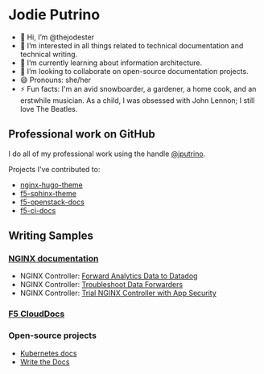 # Jodie Putrino

- 👋 Hi, I’m @thejodester
- 👀 I’m interested in all things related to technical documentation and technical writing.
- 🌱 I’m currently learning about information architecture.
- 💞️ I’m looking to collaborate on open-source documentation projects.
- 😄 Pronouns: she/her
- ⚡ Fun facts: I'm an avid snowboarder, a gardener, a home cook, and an erstwhile musician. As a child, I was obsessed with John Lennon; I still love The Beatles.

<!---
thejodester/thejodester is a ✨ special ✨ repository because its `README.md` (this file) appears on your GitHub profile.
You can click the Preview link to take a look at your changes.
--->

## Professional work on GitHub

I do all of my professional work using the handle [@jputrino](https://github.com/jputrino).

Projects I've contributed to:
- [nginx-hugo-theme](https://github.com/nginxinc/nginx-hugo-theme/commits/main/?author=jputrino)
- [f5-sphinx-theme](https://github.com/f5devcentral/f5-sphinx-theme/commits/master/?author=jputrino)
- [f5-openstack-docs](https://github.com/F5Networks/f5-openstack-docs/commits/master/?author=jputrino)
- [f5-ci-docs](https://github.com/F5Networks/f5-ci-docs/commits/master/?author=jputrino)

## Writing Samples

### [NGINX documentation](https://docs.nginx.com)

- NGINX Controller: [Forward Analytics Data to Datadog](https://docs.nginx.com/nginx-controller/analytics/forwarders/forward-analytics-to-datadog/)
- NGINX Controller: [Troubleshoot Data Forwarders](https://docs.nginx.com/nginx-controller/support/troubleshooting-forwarders/)
- NGINX Controller: [Trial NGINX Controller with App Security](https://docs.nginx.com/nginx-controller/admin-guides/install/try-nginx-controller-app-sec/)

### [F5 CloudDocs](https://clouddocs.f5.com)

### Open-source projects

- [Kubernetes docs](https://github.com/kubernetes/website/commits/main/?author=jputrino)
- [Write the Docs](https://github.com/writethedocs/www/commits/main/?author=jputrino)
